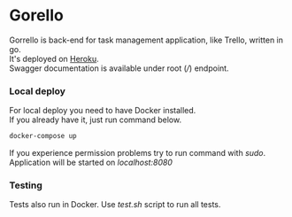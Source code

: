 # Gorello

Gorrello is back-end for task management application, like Trello, written in go.  
It's deployed on [Heroku](https://friendly-drake-69422.herokuapp.com/).  
Swagger documentation is available under root (*/*) endpoint.

### Local deploy
For local deploy you need to have Docker installed.  
If you already have it, just run command below.
```bash
docker-compose up
```
If you experience permission problems try to run command with *sudo*.  
Application will be started on *localhost:8080*

### Testing
Tests also run in Docker. Use *test.sh* script to run all tests.